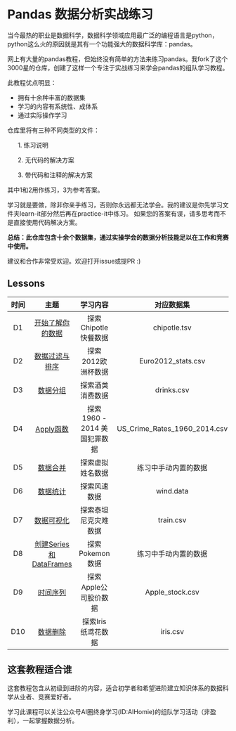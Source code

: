 # Pandas 数据分析实战练习

当今最热的职业是数据科学，数据科学领域应用最广泛的编程语言是python，python这么火的原因就是其有一个功能强大的数据科学库：pandas。

网上有大量的pandas教程，但始终没有简单的方法来练习pandas。我fork了这个3000星的仓库，创建了这样一个专注于实战练习来学会pandas的组队学习教程。

此教程优点明显：

- 拥有十余种丰富的数据集
- 学习的内容有系统性、成体系
- 通过实际操作学习

仓库里将有三种不同类型的文件：

&nbsp;&nbsp;&nbsp;&nbsp;&nbsp;&nbsp;1. 练习说明

&nbsp;&nbsp;&nbsp;&nbsp;&nbsp;&nbsp;2. 无代码的解决方案

&nbsp;&nbsp;&nbsp;&nbsp;&nbsp;&nbsp;3. 带代码和注释的解决方案
 
其中1和2用作练习，3为参考答案。

学习就是要做，除非你亲手练习，否则你永远都无法学会。我的建议是你先学习文件夹learn-it部分然后再在practice-it中练习。
如果您的答案有误，请多思考而不是直接使用代码解决方案。

**总结：此仓库包含十余个数据集，通过实操学会的数据分析技能足以在工作和竞赛中使用。**

建议和合作非常受欢迎。欢迎打开issue或提PR :)

## Lessons
|时间|主题|学习内容|对应数据集|练习数据集|
|:-------------:|:-------------:|:-----------:|:-------------:|:-------------:|
|D1|[开始了解你的数据](#getting-and-knowing)      | 探索Chipotle快餐数据|chipotle.tsv|Occupation、World Food Facts
|D2|[数据过滤与排序](#getting-and-knowing) | 探索2012欧洲杯数据|Euro2012_stats.csv|Chipotle、Fictional Army
|D3|[数据分组](#getting-and-knowing)      | 探索酒类消费数据|drinks.csv|Occupation、Regiment
|D4|[Apply函数](#getting-and-knowing)      | 探索1960 - 2014 美国犯罪数据|US_Crime_Rates_1960_2014.csv|students_alcohol_consumption
|D5|[数据合并](#getting-and-knowing)      | 探索虚拟姓名数据|练习中手动内置的数据|auto_mp、housing market
|D6|[数据统计](#getting-and-knowing)      | 探索风速数据|wind.data|us_baby_names
|D7|[数据可视化](#getting-and-knowing)      | 探索泰坦尼克灾难数据|train.csv|chipotle、online_retail、scores、tips
|D8|[创建Series和DataFrames](#getting-and-knowing)      | 探索Pokemon数据|练习中手动内置的数据|pokemon
|D9|[时间序列](#getting-and-knowing)      | 探索Apple公司股价数据|Apple_stock.csv|financial_data、investor
|D10|[数据删除](#getting-and-knowing)      | 探索Iris纸鸢花数据|iris.csv|Wine

## 这套教程适合谁

这套教程包含从初级到进阶的内容，适合初学者和希望进阶建立知识体系的数据科学从业者、竞赛爱好者。

学习此课程可以关注公众号AI圈终身学习(ID:AIHomie)的组队学习活动（非盈利），一起掌握数据分析。

